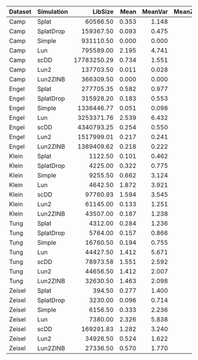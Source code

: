 |Dataset |Simulation |     LibSize|  Mean| MeanVar| MeanZeros| Variance| ZerosCell| ZerosGene|
|:-------|:----------|-----------:|-----:|-------:|---------:|--------:|---------:|---------:|
|Camp    |Splat      |    60586.50| 0.353|   1.148|      11.0|    1.135|     6.189|      11.5|
|Camp    |SplatDrop  |   159367.50| 0.093|   0.475|       1.5|    0.482|     4.586|       1.5|
|Camp    |Simple     |   931110.50| 0.000|   0.000|       0.0|    0.000|     3.023|       0.0|
|Camp    |Lun        |   795589.00| 2.195|   4.741|      46.5|    4.368|    44.300|      47.0|
|Camp    |scDD       | 17783250.29| 0.734|   1.551|      37.5|    1.398|    38.962|      39.0|
|Camp    |Lun2       |   137703.50| 0.011|   0.028|       0.0|    0.029|     4.698|       0.0|
|Camp    |Lun2ZINB   |   366309.50| 0.000|   0.000|       0.0|    0.000|     5.986|       0.0|
|Engel   |Splat      |   277705.35| 0.582|   0.977|      12.0|    1.114|     8.684|      12.5|
|Engel   |SplatDrop  |   315928.20| 0.183|   0.553|       5.5|    1.375|    13.221|       4.5|
|Engel   |Simple     |  1336446.77| 0.051|   0.098|       4.5|    0.077|     3.035|       5.5|
|Engel   |Lun        |  3253371.76| 2.539|   6.432|      26.0|    5.755|    23.331|      27.0|
|Engel   |scDD       |  4340793.25| 0.254|   0.550|      28.0|    0.076|    25.475|      28.5|
|Engel   |Lun2       |  1517999.01| 0.217|   0.241|      16.5|    0.518|    24.763|      18.0|
|Engel   |Lun2ZINB   |  1389409.62| 0.218|   0.222|      16.0|    0.518|    24.999|      19.0|
|Klein   |Splat      |     1122.50| 0.101|   0.462|       1.5|    0.994|     3.325|       1.0|
|Klein   |SplatDrop  |     4225.00| 0.322|   0.775|       7.0|    0.602|    13.109|       6.5|
|Klein   |Simple     |     9255.50| 0.662|   3.124|      13.0|    2.890|    23.672|      12.5|
|Klein   |Lun        |     4642.50| 1.872|   3.921|      31.0|    3.626|    27.422|      31.0|
|Klein   |scDD       |    97760.93| 1.594|   3.545|      33.0|    1.713|    31.344|      34.0|
|Klein   |Lun2       |    61145.00| 0.133|   1.251|       2.0|    1.042|     1.891|       2.0|
|Klein   |Lun2ZINB   |    43507.00| 0.187|   1.238|       1.5|    1.004|     4.421|       0.5|
|Tung    |Splat      |     4312.00| 0.284|   1.236|       3.5|    1.316|     3.055|       2.5|
|Tung    |SplatDrop  |     5764.00| 0.157|   0.866|       5.0|    2.178|     6.368|       5.5|
|Tung    |Simple     |    16760.50| 0.194|   0.755|       5.0|    0.417|    21.964|       5.0|
|Tung    |Lun        |    44427.50| 1.412|   5.671|      17.5|    5.883|     8.691|      17.0|
|Tung    |scDD       |    78973.58| 1.551|   2.592|      32.0|    1.444|    29.801|      35.0|
|Tung    |Lun2       |    44656.50| 1.412|   2.007|      27.0|    0.901|    27.408|      26.0|
|Tung    |Lun2ZINB   |    32630.50| 1.463|   2.098|      29.0|    0.963|    29.758|      30.0|
|Zeisel  |Splat      |      394.50| 0.277|   1.400|       4.0|    1.256|     1.525|       4.0|
|Zeisel  |SplatDrop  |     3230.00| 0.096|   0.714|       2.5|    0.698|     7.102|       2.5|
|Zeisel  |Simple     |     6156.50| 0.333|   2.236|       6.0|    2.108|    11.251|       5.0|
|Zeisel  |Lun        |     7380.00| 2.326|   5.838|      38.0|    4.578|    35.147|      38.5|
|Zeisel  |scDD       |   169291.83| 1.282|   3.240|      32.0|    2.400|    31.972|      32.0|
|Zeisel  |Lun2       |    34926.50| 0.524|   1.622|      13.0|    1.653|    12.415|      13.5|
|Zeisel  |Lun2ZINB   |    27336.50| 0.570|   1.770|      13.0|    1.532|    11.388|      12.5|